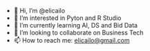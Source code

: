 - 👋 Hi, I’m @elicailo
- 👀 I’m interested in Pyton and R Studio
- 🌱 I’m currently learning AI, DS and Bid Data
- 💞️ I’m looking to collaborate on Business Tech
- 📫 How to reach me: <elicailo@gmail.com>

<!---
elicailo/elicailo is a ✨ special ✨ repository because its `README.md` (this file) appears on your GitHub profile.
You can click the Preview link to take a look at your changes.
--->
